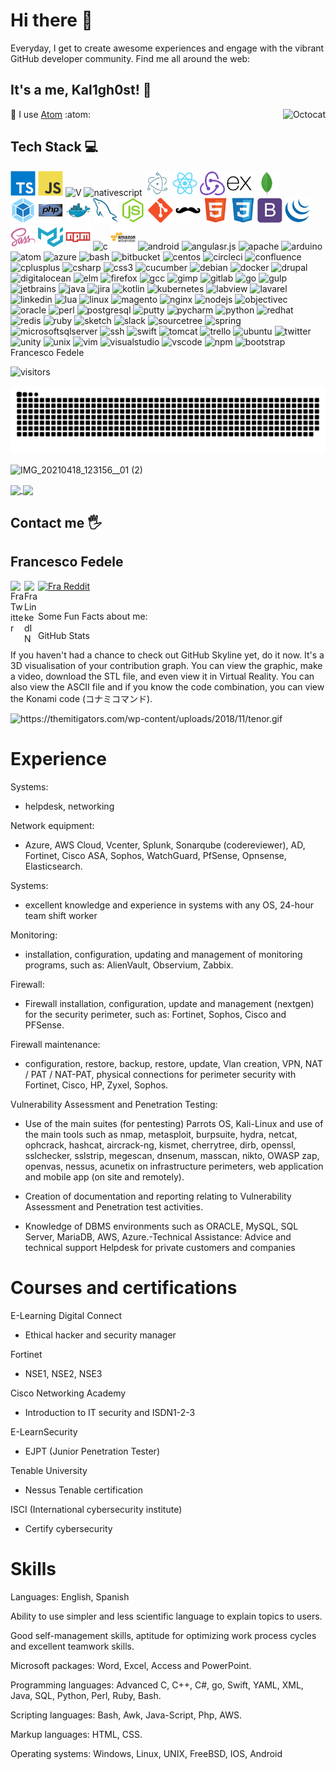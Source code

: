 # Hi there 👋
<!--
**kal1gh0st/kal1gh0st** is a ✨ _special_ ✨ repository because its `README.md` (this file) appears on your GitHub profile.
Here are some ideas to get you started:

- 🔭 I’m currently working on ...
- 🌱 I’m currently learning ...
- 👯 I’m looking to collaborate on ...
- 🤔 I’m looking for help with ...
- 💬 Ask me about ...
- 📫 How to reach me: ...
- 😄 Pronouns: ...
- ⚡ Fun fact: ...
-->
Everyday, I get to create awesome experiences and engage with the vibrant GitHub developer community. 
Find me all around the web:
## It's a me, Kal1gh0st! 👋

<img align="right" alt="Octocat" height="130px" src="https://media.giphy.com/media/du3J3cXyzhj75IOgvA/giphy.gif" >

:briefcase: I use [Atom][1] :atom:

[1]: https://atom.io

## Tech Stack :computer:
<p align="left">
    <img src="https://raw.githubusercontent.com/devicons/devicon/master/icons/typescript/typescript-original.svg" alt="typescript" width="40" height="40"/>
    <img src="https://raw.githubusercontent.com/devicons/devicon/master/icons/javascript/javascript-original.svg" alt="javascript" width="40" height="40"/>
    <img src="https://vlang.io/img/v-logo.png" alt="V" width="40" height="40"/>
    <img src="https://camo.githubusercontent.com/3bd307204ac6237963e0448c00800a9df08f245d9e78fbbeb4191e625c834286/68747470733a2f2f64316c66797a356b7774387675392e636c6f756466726f6e742e6e65742f6e61746976657363726970742d6c6f676f2d323032312e706e67" alt="nativescript" width="40" height="40"/>
    <img src="https://raw.githubusercontent.com/devicons/devicon/master/icons/electron/electron-original.svg" alt="electron" width="40" height="40"/>
    <img src="https://raw.githubusercontent.com/devicons/devicon/master/icons/react/react-original.svg" alt="react" width="40" height="40"/>
    <img src="https://raw.githubusercontent.com/devicons/devicon/master/icons/redux/redux-original.svg" alt="redux" width="40" height="40"/>
    <img src="https://raw.githubusercontent.com/devicons/devicon/master/icons/express/express-original.svg" alt="express" width="40" height="40"/>
    <img src="https://raw.githubusercontent.com/devicons/devicon/master/icons/mongodb/mongodb-original.svg" alt="mongodb" width="40" height="40"/>
    <img src="https://raw.githubusercontent.com/devicons/devicon/master/icons/webpack/webpack-original.svg" alt="webpack" width="40" height="40"/>
    <img src="https://raw.githubusercontent.com/devicons/devicon/master/icons/php/php-original.svg" alt="php" width="40" height="40"/>
    <img src="https://raw.githubusercontent.com/devicons/devicon/master/icons/docker/docker-original.svg" alt="docker" width="40" height="40"/>
    <img src="https://raw.githubusercontent.com/devicons/devicon/master/icons/mysql/mysql-original.svg" alt="mysql" width="40" height="40"/>
    <img src="https://raw.githubusercontent.com/devicons/devicon/master/icons/nodejs/nodejs-original.svg" alt="nodejs" width="40" height="40"/>
    <img src="https://raw.githubusercontent.com/devicons/devicon/master/icons/git/git-original.svg" alt="git" width="40" height="40"/>
    <img src="https://raw.githubusercontent.com/devicons/devicon/master/icons/handlebars/handlebars-original.svg" alt="handlebars" width="40" height="40"/>
    <img src="https://raw.githubusercontent.com/devicons/devicon/master/icons/html5/html5-original.svg" alt="html5" width="40" height="40"/>
    <img src="https://raw.githubusercontent.com/devicons/devicon/master/icons/css3/css3-original.svg" alt="css3" width="40" height="40"/>
    <img src="https://raw.githubusercontent.com/devicons/devicon/master/icons/bootstrap/bootstrap-plain.svg" alt="bootstrap" width="40" height="40"/>
    <img src="https://raw.githubusercontent.com/devicons/devicon/master/icons/jquery/jquery-original.svg" alt="jquery" width="40" height="40"/>
    <img src="https://raw.githubusercontent.com/devicons/devicon/master/icons/sass/sass-original.svg" alt="sass" width="40" height="40"/>
    <img src="https://raw.githubusercontent.com/devicons/devicon/master/icons/materialui/materialui-plain.svg" alt="materialui" width="40" height="40"/>
    <img src="https://raw.githubusercontent.com/devicons/devicon/master/icons/npm/npm-original-wordmark.svg" alt="npm" width="40" height="40"/>
    <img src="https://cdn.jsdelivr.net/gh/devicons/devicon/icons/c/c-original.svg" alt="c" width="40" height="40"/>
    <img src="https://raw.githubusercontent.com/devicons/devicon/master/icons/amazonwebservices/amazonwebservices-original-wordmark.svg" alt="amazonwebservices" width="40" height="40"/>
    <img src="https://cdn.jsdelivr.net/gh/devicons/devicon/icons/android/android-original-wordmark.svg" alt="android" width="40" height="40" />
    <img src="https://cdn.jsdelivr.net/gh/devicons/devicon/icons/angularjs/angularjs-original.svg" alt="angulasr.js" width="40" height="40"/>
    <img src="https://cdn.jsdelivr.net/gh/devicons/devicon/icons/apache/apache-original-wordmark.svg" alt="apache" width="40" height="40"/>
    <img src="https://cdn.jsdelivr.net/gh/devicons/devicon/icons/arduino/arduino-original-wordmark.svg" alt="arduino" width="40" height="40"/>
    <img src="https://cdn.jsdelivr.net/gh/devicons/devicon/icons/atom/atom-original.svg" alt="atom" width="40" height="40"/>
    <img src="https://cdn.jsdelivr.net/gh/devicons/devicon/icons/azure/azure-original-wordmark.svg" alt="azure" width="40" height="40"/>
    <img src="https://cdn.jsdelivr.net/gh/devicons/devicon/icons/bash/bash-original.svg" alt="bash" width="40" height="40"/>
    <img src="https://cdn.jsdelivr.net/gh/devicons/devicon/icons/bitbucket/bitbucket-original.svg" alt="bitbucket" width="40" height="40"/>
    <img src="https://cdn.jsdelivr.net/gh/devicons/devicon/icons/centos/centos-original.svg" alt="centos" width="40" height="40"/>
    <img src="https://cdn.jsdelivr.net/gh/devicons/devicon/icons/circleci/circleci-plain-wordmark.svg" alt="circleci" width="40" height="40"/>
    <img src="https://cdn.jsdelivr.net/gh/devicons/devicon/icons/confluence/confluence-original.svg" alt="confluence" width="40" height="40"/>
    <img src="https://cdn.jsdelivr.net/gh/devicons/devicon/icons/cplusplus/cplusplus-original.svg" alt="cplusplus" width="40" height="40"/>
    <img src="https://cdn.jsdelivr.net/gh/devicons/devicon/icons/csharp/csharp-original.svg" alt="csharp" width="40" height="40"/>
    <img src="https://cdn.jsdelivr.net/gh/devicons/devicon/icons/css3/css3-original-wordmark.svg" alt="css3" width="40" height="40"/>
    <img src="https://cdn.jsdelivr.net/gh/devicons/devicon/icons/cucumber/cucumber-plain.svg" alt="cucumber" width="40" height="40"/>
    <img src="https://cdn.jsdelivr.net/gh/devicons/devicon/icons/debian/debian-original-wordmark.svg" alt="debian" width="40" height="40"/>
    <img src="https://cdn.jsdelivr.net/gh/devicons/devicon/icons/docker/docker-original-wordmark.svg" alt="docker" width="40" height="40"/>
    <img src="https://cdn.jsdelivr.net/gh/devicons/devicon/icons/drupal/drupal-original-wordmark.svg" alt="drupal" width="40" height="40"/>
    <img src="https://cdn.jsdelivr.net/gh/devicons/devicon/icons/digitalocean/digitalocean-original-wordmark.svg" alt="digitalocean" width="40" height="40"/>
    <img src="https://cdn.jsdelivr.net/gh/devicons/devicon/icons/elm/elm-original.svg" alt="elm" width="40" height="40"/>
    <img src="https://cdn.jsdelivr.net/gh/devicons/devicon/icons/firefox/firefox-original-wordmark.svg" alt="firefox" width="40" height="40"/>
    <img src="https://cdn.jsdelivr.net/gh/devicons/devicon/icons/gcc/gcc-original.svg" alt="gcc" width="40" height="40"/>
    <img src="https://cdn.jsdelivr.net/gh/devicons/devicon/icons/gimp/gimp-original-wordmark.svg" alt="gimp" width="40" height="40"/>
    <img src="https://cdn.jsdelivr.net/gh/devicons/devicon/icons/gitlab/gitlab-original-wordmark.svg" alt="gitlab" width="40" height="40"/>
    <img src="https://cdn.jsdelivr.net/gh/devicons/devicon/icons/go/go-original.svg" alt="go" width="40" height="40"/>
    <img src="https://cdn.jsdelivr.net/gh/devicons/devicon/icons/gulp/gulp-plain.svg" alt="gulp" width="40" height="40"/>
    <img src="https://cdn.jsdelivr.net/gh/devicons/devicon/icons/jetbrains/jetbrains-original.svg" alt="jetbrains" width="40" height="40"/>
    <img src="https://cdn.jsdelivr.net/gh/devicons/devicon/icons/java/java-original-wordmark.svg" alt="java" width="40" height="40"/>
    <img src="https://cdn.jsdelivr.net/gh/devicons/devicon/icons/jira/jira-original-wordmark.svg" alt="jira" width="40" height="40"/>
    <img src="https://cdn.jsdelivr.net/gh/devicons/devicon/icons/kotlin/kotlin-original-wordmark.svg" alt="kotlin" width="40" height="40"/>
    <img src="https://cdn.jsdelivr.net/gh/devicons/devicon/icons/kubernetes/kubernetes-plain-wordmark.svg" alt="kubernetes" width="40" height="40"/>
    <img src="https://cdn.jsdelivr.net/gh/devicons/devicon/icons/labview/labview-original-wordmark.svg" alt="labview" width="40" height="40"/>
    <img src="https://cdn.jsdelivr.net/gh/devicons/devicon/icons/laravel/laravel-plain-wordmark.svg" alt="lavarel" width="40" height="40"/>
    <img src="https://cdn.jsdelivr.net/gh/devicons/devicon/icons/linkedin/linkedin-original.svg" alt="linkedin" width="40" height="40"/>
    <img src="https://cdn.jsdelivr.net/gh/devicons/devicon/icons/lua/lua-original-wordmark.svg" alt="lua" width="40" height="40"/>
    <img src="https://cdn.jsdelivr.net/gh/devicons/devicon/icons/linux/linux-original.svg" alt="linux" width="40" height="40"/>
    <img src="https://cdn.jsdelivr.net/gh/devicons/devicon/icons/magento/magento-original.svg" alt="magento" width="40" height="40"/>
    <img src="https://cdn.jsdelivr.net/gh/devicons/devicon/icons/nginx/nginx-original.svg" alt="nginx" width="40" height="40"/>
    <img src="https://cdn.jsdelivr.net/gh/devicons/devicon/icons/nodejs/nodejs-original.svg" alt="nodejs" width="40" height="40"/>
    <img src="https://cdn.jsdelivr.net/gh/devicons/devicon/icons/objectivec/objectivec-plain.svg" alt="objectivec" width="40" height="40"/>
    <img src="https://cdn.jsdelivr.net/gh/devicons/devicon/icons/oracle/oracle-original.svg" alt="oracle" width="40" height="40"/>
    <img src="https://cdn.jsdelivr.net/gh/devicons/devicon/icons/perl/perl-original.svg" alt="perl" width="40" height="40"/>
    <img src="https://cdn.jsdelivr.net/gh/devicons/devicon/icons/postgresql/postgresql-original-wordmark.svg" alt="postgresql" width="40" height="40"/>
    <img src="https://cdn.jsdelivr.net/gh/devicons/devicon/icons/putty/putty-original.svg" alt="putty" width="40" height="40"/>
    <img src="https://cdn.jsdelivr.net/gh/devicons/devicon/icons/pycharm/pycharm-original.svg" alt="pycharm" width="40" height="40"/>
    <img src="https://cdn.jsdelivr.net/gh/devicons/devicon/icons/python/python-original-wordmark.svg" alt="python" width="40" height="40"/>
    <img src="https://cdn.jsdelivr.net/gh/devicons/devicon/icons/redhat/redhat-original-wordmark.svg" alt="redhat" width="40" height="40"/>
    <img src="https://cdn.jsdelivr.net/gh/devicons/devicon/icons/redis/redis-original-wordmark.svg" alt="redis" width="40" height="40"/>
    <img src="https://cdn.jsdelivr.net/gh/devicons/devicon/icons/ruby/ruby-original-wordmark.svg" alt="ruby" width="40" height="40"/>
    <img src="https://cdn.jsdelivr.net/gh/devicons/devicon/icons/sketch/sketch-original.svg" alt="sketch" width="40" height="40"/>
    <img src="https://cdn.jsdelivr.net/gh/devicons/devicon/icons/slack/slack-original.svg" alt="slack" width="40" height="40"/>
    <img src="https://cdn.jsdelivr.net/gh/devicons/devicon/icons/sourcetree/sourcetree-original-wordmark.svg" alt="sourcetree" width="40" height="40"/>
    <img src="https://cdn.jsdelivr.net/gh/devicons/devicon/icons/spring/spring-original-wordmark.svg" alt="spring" width="40" height="40"/>
    <img src="https://cdn.jsdelivr.net/gh/devicons/devicon/icons/microsoftsqlserver/microsoftsqlserver-plain-wordmark.svg" alt="microsoftsqlserver" width="40" height="40"/>
    <img src="https://cdn.jsdelivr.net/gh/devicons/devicon/icons/ssh/ssh-original-wordmark.svg" alt="ssh" width="40" height="40"/>
    <img src="https://cdn.jsdelivr.net/gh/devicons/devicon/icons/swift/swift-original.svg" alt="swift" width="40" height="40"/>
    <img src="https://cdn.jsdelivr.net/gh/devicons/devicon/icons/tomcat/tomcat-original-wordmark.svg" alt="tomcat" width="40" height="40"/>
    <img src="https://cdn.jsdelivr.net/gh/devicons/devicon/icons/trello/trello-plain.svg" alt="trello" width="40" height="40"/>
    <img src="https://cdn.jsdelivr.net/gh/devicons/devicon/icons/ubuntu/ubuntu-plain.svg" alt="ubuntu" width="40" height="40"/>
    <img src="https://cdn.jsdelivr.net/gh/devicons/devicon/icons/twitter/twitter-original.svg" alt="twitter" width="40" height="40"/>
    <img src="https://cdn.jsdelivr.net/gh/devicons/devicon/icons/unity/unity-original.svg" alt="unity" width="40" height="40"/>
    <img src="https://cdn.jsdelivr.net/gh/devicons/devicon/icons/unix/unix-original.svg" alt="unix" width="40" height="40"/>
    <img src="https://cdn.jsdelivr.net/gh/devicons/devicon/icons/vim/vim-original.svg" alt="vim" width="40" height="40"/>
    <img src="https://cdn.jsdelivr.net/gh/devicons/devicon/icons/visualstudio/visualstudio-plain.svg" alt="visualstudio" width="40" height="40"/>
    <img src="https://cdn.jsdelivr.net/gh/devicons/devicon/icons/vscode/vscode-original-wordmark.svg" alt="vscode" width="40" height="40"/>
    <img src="https://cdn.jsdelivr.net/gh/devicons/devicon/icons/wordpress/wordpress-original.svg" alt="npm" width="40" height="40"/>
    <img src="https://cdn.jsdelivr.net/gh/devicons/devicon/icons/bootstrap/bootstrap-original.svg" alt="bootstrap" width="40" height="40/>
</p>

### Francesco Fedele    

![visitors](https://visitor-badge.glitch.me/badge?page_id=page.id)


![github-contribution-grid-snake](https://raw.githubusercontent.com/Platane/snk/output/github-contribution-grid-snake.svg)

![IMG_20210418_123156__01 (2)](https://user-images.githubusercontent.com/56889513/129449480-596a6f6a-2481-4477-9466-367392881d01.png)


<a href="https://github.com/anuraghazra/convoychat">
  <img align="center" src="https://github-readme-stats.vercel.app/api?username=kal1gh0st&show_icons=true&theme=merko" />
</a>
<a href="https://github.com/anuraghazra/convoychat">
  <img align="center" src="https://github-readme-stats.vercel.app/api/top-langs/?username=kal1gh0st&layout=compact&langs_count=10)](https://github.com/kal1gh0st/github-readme-stats" />
</a>

## Contact me :raised_hand_with_fingers_splayed:
## Francesco Fedele   
<img align="left" alt="Fra Twitter" width="22px" src="https://cdn.jsdelivr.net/npm/simple-icons@v3/icons/twitter.svg" /></a>

<a href="https://www.linkedin.com/in/francesco-fedele-0702b614b/"> 
    <img align="left" alt="Fra LinkedIN" width="22px" src="https://cdn.jsdelivr.net/npm/simple-icons@v3/icons/linkedin.svg" /></a>

<a href="https://www.reddit.com/user/Kal1gh0st/"> 
    <img alt="Fra Reddit" width="22px" src="https://cdn.jsdelivr.net/npm/simple-icons@v3/icons/reddit.svg" />
</a>
<br /><br />

Some Fun Facts about me:

GitHub Stats

If you haven't had a chance to check out GitHub Skyline yet, do it now. It's a 3D visualisation of your contribution graph. You can view the graphic, make a video, download the STL file, and even view it in Virtual Reality. You can also view the ASCII file and if you know the code combination, you can view the Konami code (コナミコマンド).

<img src="https://themitigators.com/wp-content/uploads/2018/11/tenor.gif" alt="https://themitigators.com/wp-content/uploads/2018/11/tenor.gif"></img>

# Experience

Systems: 
+ helpdesk, networking

Network equipment: 
+ Azure, AWS Cloud, Vcenter, Splunk, Sonarqube (codereviewer), AD, Fortinet, Cisco ASA, Sophos, WatchGuard, PfSense, Opnsense, Elasticsearch.

Systems: 
+ excellent knowledge and experience in systems with any OS, 24-hour team shift worker

Monitoring: 
+ installation, configuration, updating and management of monitoring programs, such as: AlienVault, Observium, Zabbix.

Firewall: 
+ Firewall installation, configuration, update and management (nextgen) for the security perimeter, such as: Fortinet, Sophos, Cisco and PFSense.

Firewall maintenance: 
+ configuration, restore, backup, restore, update, Vlan creation, VPN, NAT / PAT / NAT-PAT, physical connections for perimeter security with Fortinet, Cisco, HP, Zyxel, Sophos.

Vulnerability Assessment and Penetration Testing: 
+ Use of the main suites (for pentesting) Parrots OS, Kali-Linux and use of the main tools such as nmap, metasploit, burpsuite, hydra, netcat, ophcrack, hashcat, aircrack-ng, kismet, cherrytree, dirb, openssl, sslchecker, sslstrip, megescan, dnsenum, masscan, nikto, OWASP zap, openvas, nessus, acunetix on infrastructure perimeters, web application and mobile app (on site and remotely).

+ Creation of documentation and reporting relating to Vulnerability Assessment and Penetration test
activities.

+ Knowledge of DBMS environments such as ORACLE, MySQL, SQL Server, MariaDB, AWS, Azure.-Technical
Assistance: Advice and technical support Helpdesk for private customers and companies


# Courses and certifications

E-Learning Digital Connect
- Ethical hacker and security manager

Fortinet
- NSE1, NSE2, NSE3

Cisco Networking Academy
- Introduction to IT security and ISDN1-2-3

E-LearnSecurity
- EJPT (Junior Penetration Tester)

Tenable University
- Nessus Tenable certification

ISCI (International cybersecurity institute)
- Certify cybersecurity

# Skills

Languages: English, Spanish

Ability to use simpler and less scientific language to explain topics to users.

Good self-management skills, aptitude for optimizing work process cycles and excellent teamwork skills.

Microsoft packages: Word, Excel, Access and PowerPoint.

Programming languages: Advanced C, C++, C#, go, Swift, YAML, XML, Java, SQL, Python, Perl, Ruby, Bash.

Scripting languages: Bash, Awk, Java-Script, Php, AWS.

Markup languages: HTML, CSS.

Operating systems: Windows, Linux, UNIX, FreeBSD, IOS, Android


